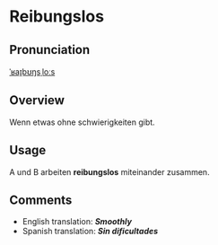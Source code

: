 # Reibungslos

## Pronunciation

[ˈʁaɪ̯bʊŋsˌloːs](https://d7mj4aqfscim2.cloudfront.net/tts/de/token/reibungslos)

## **Overview**

Wenn etwas ohne schwierigkeiten gibt.

## **Usage**

A und B arbeiten **reibungslos** miteinander zusammen.

## **Comments**

- English translation: **_Smoothly_**
- Spanish translation: **_Sin dificultades_**